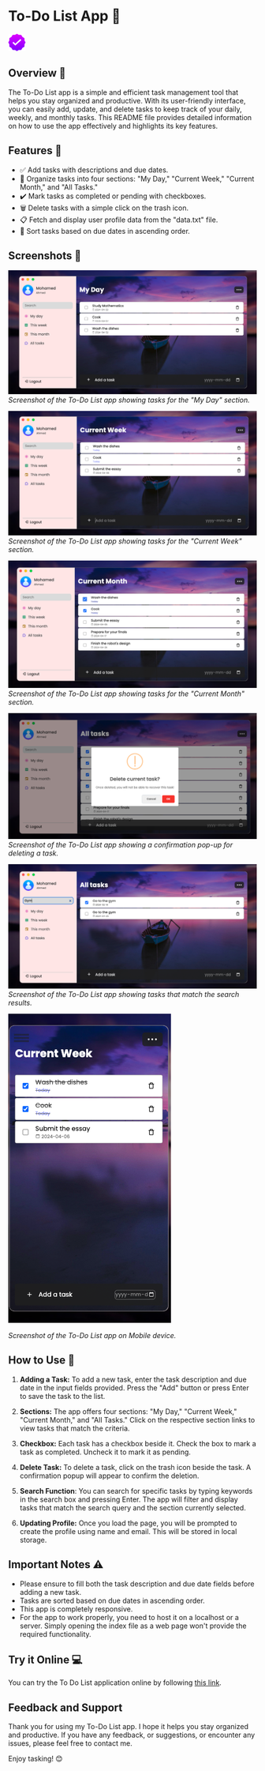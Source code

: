 # To-Do List App 📝

<img src="img/ico.png" alt="To-Do List App" width="35" height="35">

## Overview 🌟

The To-Do List app is a simple and efficient task management tool that 
helps you stay organized and productive. With its user-friendly interface, 
you can easily add, update, and delete tasks to keep track of your daily, 
weekly, and monthly tasks. This README file provides detailed information 
on how to use the app effectively and highlights its key features.

## Features 🚀

- ✅ Add tasks with descriptions and due dates.
- 📅 Organize tasks into four sections: "My Day," "Current Week," "Current 
Month," and "All Tasks."
- ✔️ Mark tasks as completed or pending with checkboxes.
- 🗑️ Delete tasks with a simple click on the trash icon.
- 📋 Fetch and display user profile data from the "data.txt" file.
- 🔢 Sort tasks based on due dates in ascending order.

## Screenshots 📸

![Screenshot 1](screenshots/Screenshot_1.png)
*Screenshot of the To-Do List app showing tasks for the "My Day" section.*

![Screenshot 2](screenshots/Screenshot_2.png)
*Screenshot of the To-Do List app showing tasks for the "Current Week" 
section.*

![Screenshot 3](screenshots/Screenshot_3.png)
*Screenshot of the To-Do List app showing tasks for the "Current Month" 
section.*

![Screenshot 4](screenshots/Screenshot_4.png)
*Screenshot of the To-Do List app showing a confirmation pop-up for 
deleting a task.*

![Screenshot 5](screenshots/Screenshot_5.png)
*Screenshot of the To-Do List app showing tasks that match the search 
results.*

![Screenshot 6](screenshots/Screenshot_6.png)

*Screenshot of the To-Do List app on Mobile device.*

## How to Use 📖

1. **Adding a Task:** To add a new task, enter the task description and 
due date in the input fields provided. Press the "Add" button or press 
Enter to save the task to the list.

2. **Sections:** The app offers four sections: "My Day," "Current Week," 
"Current Month," and "All Tasks." Click on the respective section links to 
view tasks that match the criteria.

3. **Checkbox:** Each task has a checkbox beside it. Check the box to mark 
a task as completed. Uncheck it to mark it as pending.

4. **Delete Task:** To delete a task, click on the trash icon beside the 
task. A confirmation popup will appear to confirm the deletion.

5. **Search Function**: You can search for specific tasks by typing 
keywords in the search box and pressing Enter. The app will filter and 
display tasks that match the search query and the section currently 
selected.

6. **Updating Profile:** Once you load the page, you will be prompted to 
create the profile using name and email. This will be stored in local 
storage.

## Important Notes ⚠️


- Please ensure to fill both the task description and due date fields 
before adding a new task.
- Tasks are sorted based on due dates in ascending order.
- This app is completely responsive.
- For the app to work properly, you need to host it on a localhost or a 
server. Simply opening the index file as a web page won't provide the 
required functionality.


## Try it Online 💻

You can try the To Do List application online by following [this link](https://radw4nn.github.io/To-Do-List-App/).


## Feedback and Support

Thank you for using my To-Do List app. I hope it helps you stay organized 
and productive. If you have any feedback, or suggestions, or encounter any 
issues, please feel free to contact me.

Enjoy tasking! 😊

